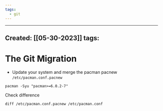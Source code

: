 ```yaml
---
tags:
  - git
---
```


---
Created: [[05-30-2023]]
tags: 
---
# The Git Migration
- Update your system and merge the pacman pacnew `/etc/pacman.conf.pacnew` 
```shell
pacman -Syu "pacman>=6.0.2-7"
```


Check difference
```shell
diff /etc/pacman.conf.pacnew /etc/pacman.conf
```
